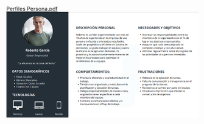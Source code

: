 [Perfiles Persona.pdf](/.attachments/Perfiles%20Persona-e92b85bf-3d15-4a91-b53b-e943f44d7beb.pdf)
![image.png](/.attachments/image-0eb7dcc7-2109-4888-8b96-7a462e3e7371.png)